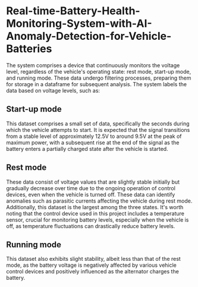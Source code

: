 # Real-time-Battery-Health-Monitoring-System-with-AI-Anomaly-Detection-for-Vehicle-Batteries

The system comprises a device that continuously monitors the voltage level, regardless of the vehicle's operating state: rest mode, start-up mode, and running mode. These data undergo filtering processes, preparing them for storage in a dataframe for subsequent analysis. The system labels the data based on voltage levels, such as:

## Start-up mode
This dataset comprises a small set of data, specifically the seconds during which the vehicle attempts to start. It is expected that the signal transitions from a stable level of approximately 12.5V to around 9.5V at the peak of maximum power, with a subsequent rise at the end of the signal as the battery enters a partially charged state after the vehicle is started.


## Rest mode
These data consist of voltage values that are slightly stable initially but gradually decrease over time due to the ongoing operation of control devices, even when the vehicle is turned off. These data can identify anomalies such as parasitic currents affecting the vehicle during rest mode. Additionally, this dataset is the largest among the three states. It's worth noting that the control device used in this project includes a temperature sensor, crucial for monitoring battery levels, especially when the vehicle is off, as temperature fluctuations can drastically reduce battery levels.

## Running mode
This dataset also exhibits slight stability, albeit less than that of the rest mode, as the battery voltage is negatively affected by various vehicle control devices and positively influenced as the alternator charges the battery.
